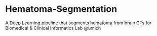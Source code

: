 # Hematoma-Segmentation
A Deep Learning pipeline that segments hematoma from brain CTs for Biomedical &amp; Clinical Informatics Lab @umich
